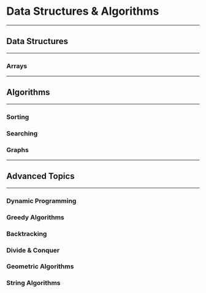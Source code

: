 # Data Structures & Algorithms

---

## Data Structures

---

### Arrays



---

## Algorithms

---

### Sorting

### Searching 

### Graphs

---

## Advanced Topics

---

### Dynamic Programming

### Greedy Algorithms

### Backtracking

### Divide & Conquer

### Geometric Algorithms

### String Algorithms
